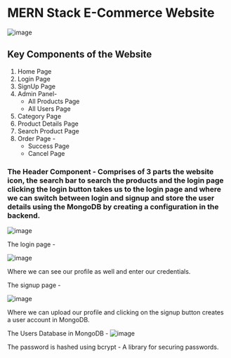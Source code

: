 # MERN Stack E-Commerce Website<br/>
![image](https://github.com/user-attachments/assets/e7aa6986-78ff-414e-b34d-5d0041244c92)


## Key Components of the Website<br/>
1. Home Page
2. Login Page
3. SignUp Page
4. Admin Panel- 
    - All Products Page
    - All Users Page
5. Category Page
6. Product Details Page
7. Search Product Page
8. Order Page - 
   - Success Page
   - Cancel Page


### The Header Component - Comprises of 3 parts the website icon, the search bar to search the products and the login page clicking the login button takes us to the login page and where we can switch between login and signup and store the user details using the MongoDB by creating a configuration in the backend.
![image](https://github.com/user-attachments/assets/b699577c-0d60-451a-a727-34bcf2cf1711)

The login page - 

![image](https://github.com/user-attachments/assets/c0a8e255-1329-4499-a99a-b801b6e7c676)

Where we can see our profile as well and enter our credentials.

The signup page - 

![image](https://github.com/user-attachments/assets/a697e419-abe9-4360-91b1-15eeb974fa74)

Where we can upload our profile and clicking on the signup button creates a user account in MongoDB.

The Users Database in MongoDB - 
![image](https://github.com/user-attachments/assets/13affadb-c12c-4f62-bbc3-2ec9337b50e8)

The password is hashed using bcrypt - A library for securing passwords.




